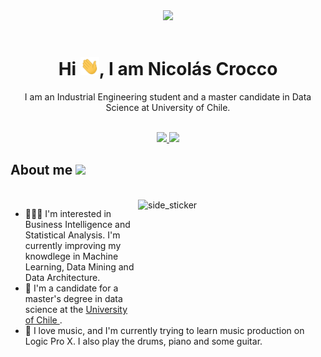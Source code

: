 <div align="center">
    <img src="https://github.com/Anmol-Baranwal/Cool-GIFs-For-GitHub/assets/74038190/0c7eb6ed-663b-4ce4-bfbd-18239a38ba1b" width="500">
</div>
<br>

<h1 align="center">Hi <img src="https://raw.githubusercontent.com/ABSphreak/ABSphreak/master/gifs/Hi.gif" width="30px">, I am Nicolás Crocco </h1>

<div align="center">
I am an Industrial Engineering student and a master candidate in Data Science at University of Chile. 
</div>

<br>

<p align="center">
    <a href="https://www.linkedin.com/in/nicolas-crocco/">
        <img src="https://user-images.githubusercontent.com/74038190/235294012-0a55e343-37ad-4b0f-924f-c8431d9d2483.gif" width="80px"/>
    </a>
  <a href="discordapp.com/users/456596642708324352">
        <img src="https://user-images.githubusercontent.com/74038190/235294015-47144047-25ab-417c-af1b-6746820a20ff.gif" width="80px"/>
    </a>
</p>

## About me <img src="https://camo.githubusercontent.com/9ed64b042a76b8a97016e877cbaee0d6df224a148034afef658d841cf0cd1791/68747470733a2f2f63756c746f667468657061727479706172726f742e636f6d2f706172726f74732f68642f6c6170746f705f706172726f742e676966" width="30px">

<br>

<img align="right" width=300px height=200px alt="side_sticker" src="https://user-images.githubusercontent.com/74038190/240885386-87360948-7b92-4852-91f7-ff62ddb8fcd4.gif" />

- 👨🏻‍💻 I'm interested in Business Intelligence and Statistical Analysis. I'm currently improving my knowdlege in Machine Learning, Data Mining and Data Architecture.
- 🏫 I'm a candidate for a master's degree in data science at the [University of Chile ](https://mds.uchile.cl).
- 🥁 I love music, and I'm currently trying to learn music production on Logic Pro X. I also play the drums, piano and some guitar.

<br>


<!--
**NicoCrocco/NicoCrocco** is a ✨ _special_ ✨ repository because its `README.md` (this file) appears on your GitHub profile.

Here are some ideas to get you started:

- 🔭 I’m currently working on ...
- 🌱 I’m currently learning ...
- 👯 I’m looking to collaborate on ...
- 🤔 I’m looking for help with ...
- 💬 Ask me about ...
- 📫 How to reach me: ...
- 😄 Pronouns: ...
- ⚡ Fun fact: ...
-->




